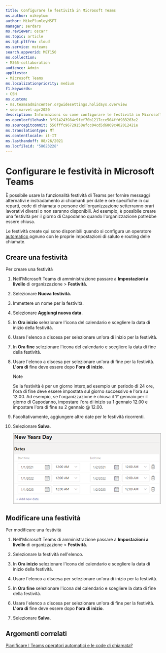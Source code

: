 ```yaml
---
title: Configurare le festività in Microsoft Teams
ms.author: mikeplum
author: MikePlumleyMSFT
manager: serdars
ms.reviewer: oscarr
ms.topic: article
ms.tgt.pltfrm: cloud
ms.service: msteams
search.appverid: MET150
ms.collection:
- M365-collaboration
audience: Admin
appliesto:
- Microsoft Teams
ms.localizationpriority: medium
f1.keywords:
- CSH
ms.custom:
- ms.teamsadmincenter.orgwidesettings.holidays.overview
- seo-marvel-apr2020
description: Informazioni su come configurare le festività in Microsoft Teams per l'uso con gli operatori automatici.
ms.openlocfilehash: 3f914243984c9fef70b1217cce504ffd983263e2
ms.sourcegitcommit: 556fffc96729150efcc04cd5d6069c402012421e
ms.translationtype: MT
ms.contentlocale: it-IT
ms.lasthandoff: 08/26/2021
ms.locfileid: "58623228"
---
```

# <a name="set-up-holidays-in-microsoft-teams"></a>Configurare le festività in Microsoft Teams

È possibile usare la funzionalità festività di Teams per fornire messaggi alternativi e instradamento ai chiamanti per date e ore specifiche in cui reparti, code di chiamata o persone dell'organizzazione setterranno orari lavorativi diversi o non saranno disponibili. Ad esempio, è possibile creare una festività per il giorno di Capodanno quando l'organizzazione potrebbe essere chiusa.

Le festività create qui sono disponibili quando si configura un operatore [automatico,](create-a-phone-system-auto-attendant.md)ognuno con le proprie impostazioni di saluto e routing delle chiamate.

## <a name="create-a-holiday"></a>Creare una festività

Per creare una festività

1. Nell'Microsoft Teams di amministrazione passare a **Impostazioni a livello** di organizzazione  >  **Festività.**

2. Selezionare **Nuova festività.**

3. Immettere un nome per la festività.

4. Selezionare **Aggiungi nuova data.**

5. In **Ora inizio** selezionare l'icona del calendario e scegliere la data di inizio della festività.

6. Usare l'elenco a discesa per selezionare un'ora di inizio per la festività.

7. In **Ora fine** selezionare l'icona del calendario e scegliere la data di fine della festività.

8. Usare l'elenco a discesa per selezionare un'ora di fine per la festività. **L'ora di** fine deve essere dopo **l'ora di inizio**.  

   > [!NOTE]
   > Se la festività è per un giorno intero,ad esempio un  periodo di 24 ore, l'ora di fine deve essere impostata sul giorno successivo e l'ora su 12:00. Ad esempio, se l'organizzazione è chiusa il 1°  gennaio per il giorno di Capodanno, impostare l'ora di inizio su 1 gennaio 12.00 e impostare l'ora di fine su 2 gennaio @ 12.00. 

9. Facoltativamente, aggiungere altre date per le festività ricorrenti.

10. Selezionare **Salva**.

    ![Screenshot dell'interfaccia utente delle festività con le date impostate per tre anni](media/holidays-set-up.png)

## <a name="change-a-holiday"></a>Modificare una festività

Per modificare una festività

1. Nell'Microsoft Teams di amministrazione passare a **Impostazioni a livello** di organizzazione  >  **Festività.**

2. Selezionare la festività nell'elenco.

3. In **Ora inizio** selezionare l'icona del calendario e scegliere la data di inizio della festività.

4. Usare l'elenco a discesa per selezionare un'ora di inizio per la festività.

5. In **Ora fine** selezionare l'icona del calendario e scegliere la data di fine della festività. 

6. Usare l'elenco a discesa per selezionare un'ora di fine per la festività. **L'ora di** fine deve essere dopo **l'ora di inizio**.  

7. Selezionare **Salva**.

## <a name="related-topics"></a>Argomenti correlati

[Pianificare l Teams operatori automatici e le code di chiamata?](plan-auto-attendant-call-queue.md)
